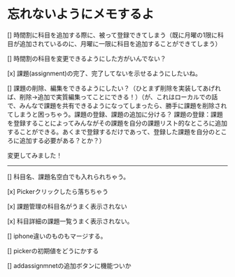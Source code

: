 #  忘れないようにメモするよ

[] 時間割に科目を追加する際に、被って登録できてしまう（既に月曜の1限に科目が追加されているのに、月曜に一限に科目を追加することができてしまう）

[] 時間割の科目を変更できるようにした方がいんでない？

[x] 課題(assignment)の完了、完了してないを示せるようにしたいね。

[] 課題の削除、編集をできるようにしたい？（ひとまず削除を実装してあげれば、削除→追加で実質編集ってことにできる！）（が、これはローカルでの話で、みんなで課題を共有できるようになってしまったら、勝手に課題を削除されてしまうと困っちゃう。課題の登録、課題の追加に分ける？
    課題の登録：課題を登録することによってみんながその課題を自分の課題リスト的なところに追加することができる。あくまで登録するだけであって、登録した課題を自分のところに追加する必要がある？とか？）
    
    

変更してみました！


---

[] 科目名、課題名空白でも入れられちゃう。

[x] Pickerクリックしたら落ちちゃう

[x] 課題管理の科目名がうまく表示されない

[x] 科目詳細の課題一覧うまく表示されない。

[] iphone違いのものもマージする。

[] pickerの初期値をどうにかする

[] addassignmnetの追加ボタンに機能ついか

